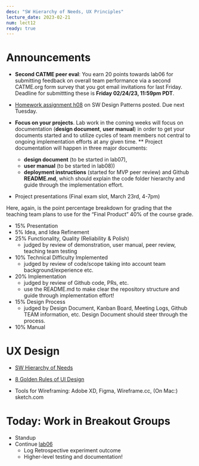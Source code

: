 ```yaml
---
desc: "SW Hierarchy of Needs, UX Principles"
lecture_date: 2023-02-21
num: lect12
ready: true
---
```


# Announcements
* **Second CATME peer eval**: You earn 20 points towards lab06 for submitting feedback on overall team performance via a second CATME.org form survey that you got email invitations for last Friday. Deadline for submittting these is **Friday 02/24/23, 11:59pm PDT**.
* [Homework assignment h08](https://ucsb-cs148.github.io/w23/hwk/h08/) on SW Design Patterns posted. Due next Tuesday. 

* **Focus on your projects**. Lab work in the coming weeks will focus on documentation (**design document**, **user manual**) in order to get your documents started and to utilize cycles of team members not central to ongoing implementation efforts at any given time. 
** Project documentation will happen in three major documents: 
    * **design document** (to be started in lab07),
    * **user manual** (to be started in lab08))
    * **deployment instructions** (started for MVP peer review) and Github **README.md**, which should explain the code folder hierarchy and guide through the implementation effort. 
* Project presentations (Final exam slot, March 23rd, 4-7pm)

Here, again, is the point percentage breakdown for grading that the teaching team plans to use for the “Final Product” 40% of the course grade.

* 15% Presentation
* 5% Idea, and Idea Refinement 
* 25% Functionality, Quality (Reliability & Polish) 
    * judged by review of demonstration, user manual, peer review, teaching team testing 
* 10% Technical Difficulty Implemented 
    * judged by review of code/scope taking into account team background/experience etc.
* 20% Implementation 
    * judged by review of Github code, PRs, etc. 
    * use the README.md to make clear the repository structure and guide through implementation effort! 
* 15% Design Process 
    * judged by Design Document, Kanban Board, Meeting Logs, Github TEAM information, etc. Design Document should steer through the process.
* 10% Manual 


# UX Design
* [SW Hierarchy of Needs](https://www.cs.ucsb.edu/~holl/CS148/handouts/HierarchyOfNeeds.pdf)
* [8 Golden Rules of UI Design](https://sites.cs.ucsb.edu/~holl/CS148/handouts/Slides_UIPrinciples.pdf) 

* Tools for Wireframing: Adobe XD, Figma, Wireframe.cc, (On Mac:) sketch.com

# Today: Work in Breakout Groups
* Standup
* Continue [lab06](https://ucsb-cs148.github.io/w23/lab/lab06/) 
    * Log Retrospective experiment outcome
    * Higher-level testing and documentation! 





